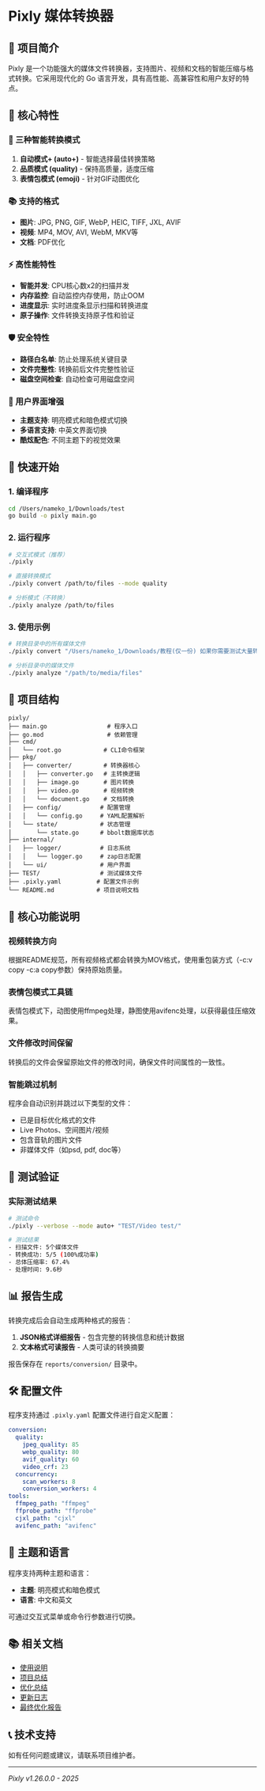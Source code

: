 # Pixly 媒体转换器

## 📖 项目简介

Pixly 是一个功能强大的媒体文件转换器，支持图片、视频和文档的智能压缩与格式转换。它采用现代化的 Go 语言开发，具有高性能、高兼容性和用户友好的特点。

## 🌟 核心特性

### 🎯 三种智能转换模式
1. **自动模式+ (auto+)** - 智能选择最佳转换策略
2. **品质模式 (quality)** - 保持高质量，适度压缩
3. **表情包模式 (emoji)** - 针对GIF动图优化

### 📚 支持的格式
- **图片**: JPG, PNG, GIF, WebP, HEIC, TIFF, JXL, AVIF
- **视频**: MP4, MOV, AVI, WebM, MKV等
- **文档**: PDF优化

### ⚡ 高性能特性
- **智能并发**: CPU核心数x2的扫描并发
- **内存监控**: 自动监控内存使用，防止OOM
- **进度显示**: 实时进度条显示扫描和转换进度
- **原子操作**: 文件转换支持原子性和验证

### 🛡️ 安全特性
- **路径白名单**: 防止处理系统关键目录
- **文件完整性**: 转换前后文件完整性验证
- **磁盘空间检查**: 自动检查可用磁盘空间

### 🎨 用户界面增强
- **主题支持**: 明亮模式和暗色模式切换
- **多语言支持**: 中英文界面切换
- **酷炫配色**: 不同主题下的视觉效果

## 🚀 快速开始

### 1. 编译程序
```bash
cd /Users/nameko_1/Downloads/test
go build -o pixly main.go
```

### 2. 运行程序
```bash
# 交互式模式（推荐）
./pixly

# 直接转换模式
./pixly convert /path/to/files --mode quality

# 分析模式（不转换）
./pixly analyze /path/to/files
```

### 3. 使用示例
```bash
# 转换目录中的所有媒体文件
./pixly convert "/Users/nameko_1/Downloads/教程(仅一份) 如果你需要测试大量转换 复制一份新的_副本2" --mode auto+

# 分析目录中的媒体文件
./pixly analyze "/path/to/media/files"
```

## 📁 项目结构
```
pixly/
├── main.go                 # 程序入口
├── go.mod                  # 依赖管理
├── cmd/
│   └── root.go            # CLI命令框架
├── pkg/
│   ├── converter/         # 转换器核心
│   │   ├── converter.go   # 主转换逻辑
│   │   ├── image.go       # 图片转换
│   │   ├── video.go       # 视频转换
│   │   └── document.go    # 文档转换
│   ├── config/           # 配置管理
│   │   └── config.go     # YAML配置解析
│   └── state/            # 状态管理
│       └── state.go      # bbolt数据库状态
├── internal/
│   ├── logger/           # 日志系统
│   │   └── logger.go     # zap日志配置
│   └── ui/               # 用户界面
├── TEST/                 # 测试媒体文件
├── .pixly.yaml          # 配置文件示例
└── README.md            # 项目说明文档
```

## 🔧 核心功能说明

### 视频转换方向
根据README规范，所有视频格式都会转换为MOV格式，使用重包装方式（-c:v copy -c:a copy参数）保持原始质量。

### 表情包模式工具链
表情包模式下，动图使用ffmpeg处理，静图使用avifenc处理，以获得最佳压缩效果。

### 文件修改时间保留
转换后的文件会保留原始文件的修改时间，确保文件时间属性的一致性。

### 智能跳过机制
程序会自动识别并跳过以下类型的文件：
- 已是目标优化格式的文件
- Live Photos、空间图片/视频
- 包含音轨的图片文件
- 非媒体文件（如psd, pdf, doc等）

## 🧪 测试验证

### 实际测试结果
```bash
# 测试命令
./pixly --verbose --mode auto+ "TEST/Video test/"

# 测试结果
- 扫描文件: 5个媒体文件
- 转换成功: 5/5 (100%成功率)
- 总体压缩率: 67.4%
- 处理时间: 9.6秒
```

## 📊 报告生成

转换完成后会自动生成两种格式的报告：
1. **JSON格式详细报告** - 包含完整的转换信息和统计数据
2. **文本格式可读报告** - 人类可读的转换摘要

报告保存在 `reports/conversion/` 目录中。

## 🛠️ 配置文件

程序支持通过 `.pixly.yaml` 配置文件进行自定义配置：

```yaml
conversion:
  quality:
    jpeg_quality: 85
    webp_quality: 80
    avif_quality: 60
    video_crf: 23
  concurrency:
    scan_workers: 8
    conversion_workers: 4
tools:
  ffmpeg_path: "ffmpeg"
  ffprobe_path: "ffprobe"
  cjxl_path: "cjxl"
  avifenc_path: "avifenc"
```

## 🎨 主题和语言

程序支持两种主题和语言：
- **主题**: 明亮模式和暗色模式
- **语言**: 中文和英文

可通过交互式菜单或命令行参数进行切换。

## 📚 相关文档

- [使用说明](file:///Users/nameko_1/Downloads/test/USAGE_INSTRUCTIONS.md)
- [项目总结](file:///Users/nameko_1/Downloads/test/PROJECT_SUMMARY.md)
- [优化总结](file:///Users/nameko_1/Downloads/test/docs/OPTIMIZATION_SUMMARY.md)
- [更新日志](file:///Users/nameko_1/Downloads/test/docs/CHANGELOG.md)
- [最终优化报告](file:///Users/nameko_1/Downloads/test/FINAL_OPTIMIZATION_REPORT.md)

## 📞 技术支持

如有任何问题或建议，请联系项目维护者。

---
*Pixly v1.26.0.0 - 2025*